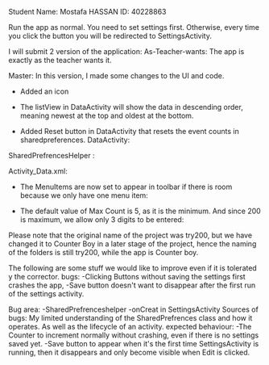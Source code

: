 Student Name: Mostafa HASSAN
ID: 40228863


Run the app as normal.
You need to set settings first. Otherwise, every time you click the button you will be redirected to SettingsActivity.

I will submit 2 version of the application:
As-Teacher-wants: The app is exactly as the teacher wants it.

Master:
In this version, I made some changes to the UI and code.

-	Added an icon
-	The listView in DataActivity will show the data in descending order, meaning newest at the top and oldest at the bottom.
 
-	Added Reset button in DataActivity that resets the event counts in sharedpreferences.
DataActivity:
 
SharedPrefrencesHelper :
 
Activity_Data.xml:
 
-	The MenuItems are now set to appear in toolbar if there is room because we only have one menu item:
 
-	The default value of Max Count is 5, as it is the minimum. And since 200 is maximum, we allow only 3 digits to be entered:
 

Please note that the original name of the project was try200, but we have changed it to Counter Boy in a later stage of the project, hence the naming of the folders is still try200, while the app is Counter boy.

The following are some stuff we would like to improve even if it is tolerated y the corrector.
bugs:
-Clicking Buttons without saving the settings first crashes the app,
-Save button doesn't want to disappear after the first run of the settings activity.

Bug area:
-SharedPrefrenceshelper
-onCreat in SettingsActivity
Sources of bugs:
My limited understanding of the SharedPrefrences class and how it operates. As well as the lifecycle of an activity.
expected behaviour:
-The Counter to increment normally without crashing, even if there is no settings saved yet.
-Save button to appear when it's the first time SettingsActivity is running, then it disappears and only become visible when Edit is clicked.



